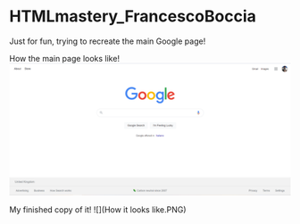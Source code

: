 # HTMLmastery_FrancescoBoccia

Just for fun, trying to recreate the main Google page!

How the main page looks like!
![](GooglePage.PNG)

My finished copy of it!
![](How it looks like.PNG)
